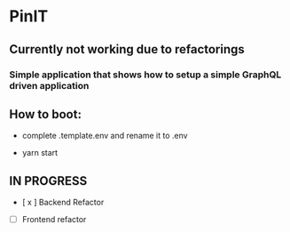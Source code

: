 # PinIT
## Currently not working due to refactorings

### Simple application that shows how to setup a simple  GraphQL driven application

## How to boot:

- complete .template.env and rename it to .env

- yarn start

## IN PROGRESS
- [ x ]  Backend Refactor
- [ ]  Frontend refactor

